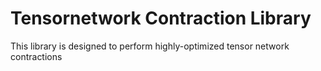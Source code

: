 # Tensornetwork Contraction Library

This library is designed to perform highly-optimized tensor network contractions


